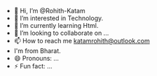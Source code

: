 - 👋 Hi, I’m @Rohith-Katam
- 👀 I’m interested in Technology.
- 🌱 I’m currently learning Html.
- 💞️ I’m looking to collaborate on ...
- 📫 How to reach me katamrohith@outlook.com
- I'm from Bharat.
- 😄 Pronouns: ...
- ⚡ Fun fact: ...

<!---
Rohith-Katam/Rohith-Katam is a ✨ special ✨ repository because its `README.md` (this file) appears on your GitHub profile.
You can click the Preview link to take a look at your changes.
--->
